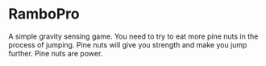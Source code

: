 # RamboPro
A simple gravity sensing game.
You need to try to eat more pine nuts in the process of jumping. Pine nuts will give you strength and make you jump further.
Pine nuts are power.
